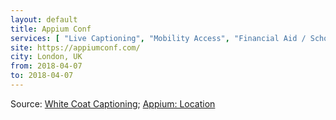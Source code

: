 ```yaml
---
layout: default
title: Appium Conf
services: [ "Live Captioning", "Mobility Access", "Financial Aid / Scholarships" ]
site: https://appiumconf.com/
city: London, UK
from: 2018-04-07
to: 2018-04-07
---
```


Source: [White Coat Captioning](http://www.whitecoatcaptioning.com/); [Appium: Location](https://appiumconf.com/location)
